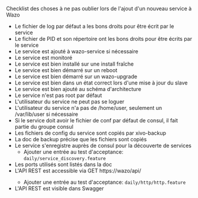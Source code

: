 Checklist des choses à ne pas oublier lors de l'ajout d'un nouveau service à Wazo

- Le fichier de log par défaut a les bons droits pour être écrit par le service
- Le fichier de PID et son répertoire ont les bons droits pour être écrits par le service
- Le service est ajouté à wazo-service si nécessaire
- Le service est monitoré
- Le service est bien installé sur une install fraîche
- Le service est bien démarré sur un reboot
- Le service est bien démarré sur un wazo-upgrade
- Le service est bien dans un état correct lors d'une mise à jour du slave
- Le service est bien ajouté au schéma d'architecture
- Le service n'est pas root par défaut
- L'utilisateur du service ne peut pas se loguer
- L'utilisateur du service n'a pas de /home/user, seulement un /var/lib/user si nécessaire
- Si le service doit avoir le fichier de conf par défaut de consul, il fait partie du groupe consul
- Les fichiers de config du service sont copiés par xivo-backup
- La doc de backup précise que les fichiers sont copiés
- Le service s'enregistre auprès de consul pour la découverte de services
  - Ajouter une entrée au test d'acceptance: `daily/service_discovery.feature`
- Les ports utilisés sont listés dans la doc
- L'API REST est accessible via GET https://wazo/api/<service>
  - Ajouter une entrée au test d'acceptance: `daily/http/http.feature`
- L'API REST est visible dans Swagger
